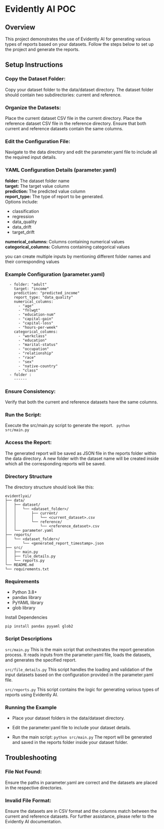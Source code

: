 # Evidently AI POC
## Overview
This project demonstrates the use of Evidently AI for generating various types of reports based on your datasets. Follow the steps below to set up the project and generate the reports.

## Setup Instructions

### Copy the Dataset Folder:
Copy your dataset folder to the data/dataset directory.
The dataset folder should contain two subdirectories: current and reference.

### Organize the Datasets:
Place the current dataset CSV file in the current directory.
Place the reference dataset CSV file in the reference directory.
Ensure that both current and reference datasets contain the same columns.

### Edit the Configuration File:
Navigate to the data directory and edit the parameter.yaml file to include all the required input details.

### YAML Configuration Details (parameter.yaml)
<b> folder: </b> The dataset folder name<br>
<b> target: </b>The target value column<br>
<b>prediction: </b> The predicted value column<br>
<b>report_type:</b> The type of report to be generated.<br>Options include:
  - classification<br>
  - regression<br>
  - data_quality<br>
  - data_drift<br>
  - target_drift<br>

<b>numerical_columns:</b> Columns containing numerical values<br>
<b>categorical_columns:</b> Columns containing categorical values<br>

you can create multiple inputs by mentioning different folder names and their corresponding values

### Example Configuration (parameter.yaml)
```
  - folder: "adult"
    target: "income"
    prediction: "predicted_income"
    report_type: "data_quality"
    numerical_columns:
      - "age"
      - "fnlwgt"
      - "education-num"
      - "capital-gain"
      - "capital-loss"
      - "hours-per-week"
    categorical_columns:
      - "workclass"
      - "education"
      - "marital-status"
      - "occupation"
      - "relationship"
      - "race"
      - "sex"
      - "native-country"
      - "class"
  - folder :
    ------
```
### Ensure Consistency:
Verify that both the current and reference datasets have the same columns.

### Run the Script:
Execute the src/main.py script to generate the report.
<code>
python src/main.py
</code>

### Access the Report:
The generated report will be saved as JSON file in the reports folder within the data directory. A new folder with the dataset name will be created inside which all the corresponding reports will be saved.

### Directory Structure
The directory structure should look like this:

```
evidentlyai/
├── data/
│   ├── dataset/
│   │   └── <dataset_folder>/
│   │       ├── current/
│   │       │   └── <current_dataset>.csv
│   │       └── reference/
│   │           └── <reference_dataset>.csv
│   └── parameter.yaml
├── reports/
│   └── <dataset_folder>/
│       └── <generated_report_timestamp>.json
├── src/
│   ├── main.py
│   ├── file_details.py
│   └── reports.py
└── README.md
└── requirements.txt
```

### Requirements
- Python 3.8+<br>
- pandas library<br>
- PyYAML library<br>
- glob library<br>

Install Dependencies

<code>pip install pandas pyyaml glob2</code>

### Script Descriptions
<code>src/main.py</code>
This is the main script that orchestrates the report generation process. It reads inputs from the parameter.yaml file, loads the datasets, and generates the specified report.

<code>src/file_details.py</code>
This script handles the loading and validation of the input datasets based on the configuration provided in the parameter.yaml file.

<code>src/reports.py</code>
This script contains the logic for generating various types of reports using Evidently AI.

### Running the Example
- Place your dataset folders in the data/dataset directory.

- Edit the parameter.yaml file to include your dataset details.

- Run the main script: <code>python src/main.py</code>
The report will be generated and saved in the reports folder inside your dataset folder.

## Troubleshooting
### File Not Found: 
Ensure the paths in parameter.yaml are correct and the datasets are placed in the respective directories.
### Invalid File Format:
Ensure the datasets are in CSV format and the columns match between the current and reference datasets.
For further assistance, please refer to the Evidently AI documentation.